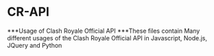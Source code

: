 # CR-API
***Usage of Clash Royale Official API
***These files contain Many different usages of the Clash Royale Official API in Javascript, Node.js, JQuery and Python
